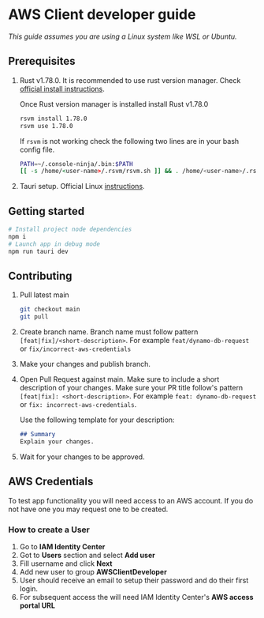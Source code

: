 # AWS Client developer guide

_This guide assumes you are using a Linux system like WSL or Ubuntu._

## Prerequisites

1. Rust v1.78.0. It is recommended to use rust version manager. Check [official install instructions](https://github.com/sdepold/rsvm?tab=readme-ov-file#installation).

    Once Rust version manager is installed install Rust v1.78.0

    ```bash
    rsvm install 1.78.0
    rsvm use 1.78.0
    ```

    If `rsvm` is not working check the following two lines are in your bash config file.

    ```bash
    PATH=~/.console-ninja/.bin:$PATH
    [[ -s /home/<user-name>/.rsvm/rsvm.sh ]] && . /home/<user-name>/.rsvm/rsvm.sh
    ```

2. Tauri setup. Official Linux [instructions](https://tauri.app/v1/guides/getting-started/prerequisites#setting-up-linux).

## Getting started

```bash
# Install project node dependencies
npm i
# Launch app in debug mode
npm run tauri dev
```

## Contributing

1. Pull latest main
    ```bash
    git checkout main
    git pull
    ```

2. Create branch name. Branch name must follow pattern `[feat|fix]/<short-description>`. For example `feat/dynamo-db-request` or `fix/incorrect-aws-credentials`

3. Make your changes and publish branch.

4. Open Pull Request against main. Make sure to include a short description of your changes. Make sure your PR title follow's pattern  `[feat|fix]: <short-description>`. For example `feat: dynamo-db-request` or `fix: incorrect-aws-credentials`.

    Use the following template for your description:

    ```markdown
    ## Summary
    Explain your changes.
    ```

5. Wait for your changes to be approved.

## AWS Credentials

To test app functionality you will need access to an AWS account. If you do not have one you may request one to be created.

### How to create a User

1. Go to **IAM Identity Center**
2. Got to **Users** section and select **Add user**
3. Fill username and click **Next**
4. Add new user to group **AWSClientDeveloper**
5. User should receive an email to setup their password and do their first login.
6. For subsequent access the will need IAM Identity Center's **AWS access portal URL**
